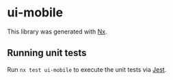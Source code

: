 # ui-mobile

This library was generated with [Nx](https://nx.dev).

## Running unit tests

Run `nx test ui-mobile` to execute the unit tests via [Jest](https://jestjs.io).
